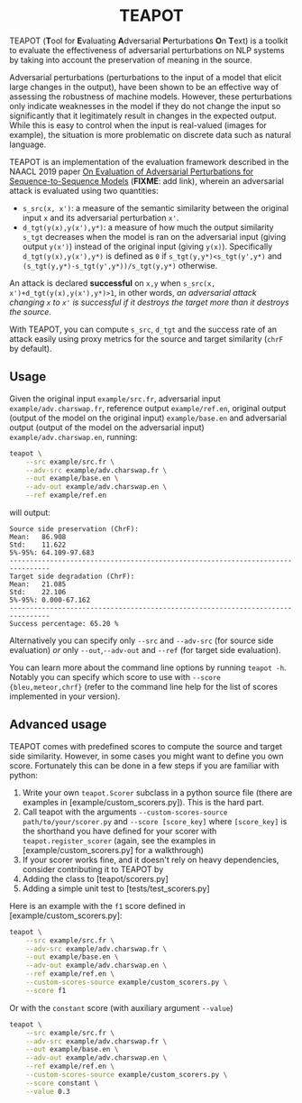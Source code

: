 <div align="center"><h1>TEAPOT</h1></div>

TEAPOT (**T**ool for **E**valuating **A**dversarial **P**erturbations **O**n **T**ext) is a toolkit to evaluate the effectiveness of adversarial perturbations on NLP systems by taking into account the preservation of meaning in the source.

Adversarial perturbations (perturbations to the input of a model that elicit large changes in the output), have been shown to be an effective way of assessing the robustness of machine models.
However, these perturbations only indicate weaknesses in the model if they do not change the input so significantly that it legitimately result in changes in the expected output. While this is easy to control when the input is real-valued (images for example), the situation is more problematic on discrete data such as natural language.

TEAPOT is an implementation of the evaluation framework described in the NAACL 2019 paper [On Evaluation of Adversarial Perturbations for Sequence-to-Sequence Models](link_to_paper) (**FIXME**: add link), wherein an adversarial attack is evaluated using two quantities:

- `s_src(x, x')`: a measure of the semantic similarity between the original input `x` and its adversarial perturbation `x'`.
- `d_tgt(y(x),y(x'),y*)`: a measure of how much the output similarity `s_tgt` decreases when the model is ran on the adversarial input (giving output `y(x')`) instead of the original input (giving `y(x)`). Specifically `d_tgt(y(x),y(x'),y*)` is defined as `0` if `s_tgt(y,y*)<s_tgt(y',y*)` and `(s_tgt(y,y*)-s_tgt(y',y*))/s_tgt(y,y*)` otherwise.

An attack is declared **successful** on `x,y` when `s_src(x, x')+d_tgt(y(x),y(x'),y*)>1`, in other words, *an adversarial attack changing `x` to `x'` is successful if it destroys the target more than it destroys the source*.

With TEAPOT, you can compute `s_src`, `d_tgt` and the success rate of an attack easily using proxy metrics for the source and target similarity (`chrF` by default).

## Usage

Given the original input `example/src.fr`, adversarial input `example/adv.charswap.fr`, reference output `example/ref.en`, original output (output of the model on the original input) `example/base.en` and adversarial output (output of the model on the adversarial input) `example/adv.charswap.en`, running:

```bash
teapot \
    --src example/src.fr \
    --adv-src example/adv.charswap.fr \
    --out example/base.en \
    --adv-out example/adv.charswap.en \
    --ref example/ref.en
```

will output:

```
Source side preservation (ChrF):
Mean:   86.908
Std:    11.622
5%-95%: 64.109-97.683
--------------------------------------------------------------------------------
Target side degradation (ChrF):
Mean:   21.085
Std:    22.106
5%-95%: 0.000-67.162
--------------------------------------------------------------------------------
Success percentage: 65.20 %
```

Alternatively you can specify only `--src` and `--adv-src` (for source side evaluation) *or* only `--out`,`--adv-out` and `--ref` (for target side evaluation).

You can learn more about the command line options by running `teapot -h`. Notably you can specify which score to use with `--score {bleu,meteor,chrf}` (refer to the command line help for the list of scores implemented in your version).

## Advanced usage

TEAPOT comes with predefined scores to compute the source and target side similarity. However, in some cases you might want to define you own score. Fortunately this can be done in a few steps if you are familiar with python:

1. Write your own `teapot.Scorer` subclass in a python source file (there are examples in [example/custom_scorers.py]). This is the hard part.
2. Call teapot with the arguments `--custom-scores-source path/to/your/scorer.py` and `--score [score_key]` where `[score_key]` is the shorthand you have defined for your scorer with `teapot.register_scorer` (again, see the examples in [example/custom_scorers.py] for a walkthrough)
3. If your scorer works fine, and it doesn't rely on heavy dependencies, consider contributing it to TEAPOT by
  1. Adding the class to [teapot/scorers.py]
  2. Adding a simple unit test to [tests/test_scorers.py]

Here is an example with the `f1` score defined in [example/custom_scorers.py]:

```bash
teapot \
    --src example/src.fr \
    --adv-src example/adv.charswap.fr \
    --out example/base.en \
    --adv-out example/adv.charswap.en \
    --ref example/ref.en \
    --custom-scores-source example/custom_scorers.py \
    --score f1
```

Or with the `constant` score (with auxiliary argument `--value`)

```bash
teapot \
    --src example/src.fr \
    --adv-src example/adv.charswap.fr \
    --out example/base.en \
    --adv-out example/adv.charswap.en \
    --ref example/ref.en \
    --custom-scores-source example/custom_scorers.py \
    --score constant \
    --value 0.3
```

